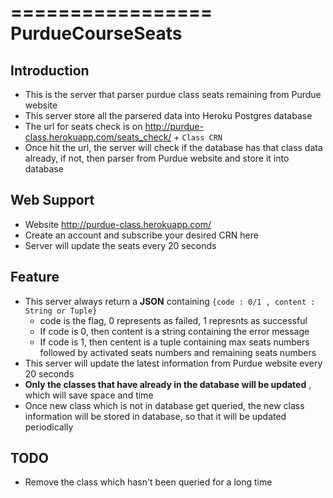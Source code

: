 =================
PurdueCourseSeats
=================


Introduction
-------------

- This is the server that parser purdue class seats remaining from Purdue website
- This server store all the parsered data into Heroku Postgres database
- The url for seats check is on <http://purdue-class.herokuapp.com/seats_check/> + `Class CRN`
- Once hit the url, the server will check if the database has that class data already, if not, then parser from Purdue website and store it into database


Web Support
-----------

- Website <http://purdue-class.herokuapp.com/>
- Create an account and subscribe your desired CRN here
- Server will update the seats every 20 seconds


Feature
-------

- This server always return a **JSON** containing `{code : 0/1 , content : String or Tuple}`
  * code is the flag, 0 represents as failed, 1 represnts as successful
  * If code is 0, then content is a string containing the error message
  * If code is 1, then centent is a tuple containing max seats numbers followed by activated seats numbers and remaining seats numbers
- This server will update the latest information from Purdue website every 20 seconds
- **Only the classes that have already in the database will be updated** , which will save space and time
- Once new class which is not in database get queried, the new class information will be stored in database, so that it will be updated periodically


TODO
----

- Remove the class which hasn't been queried for a long time
